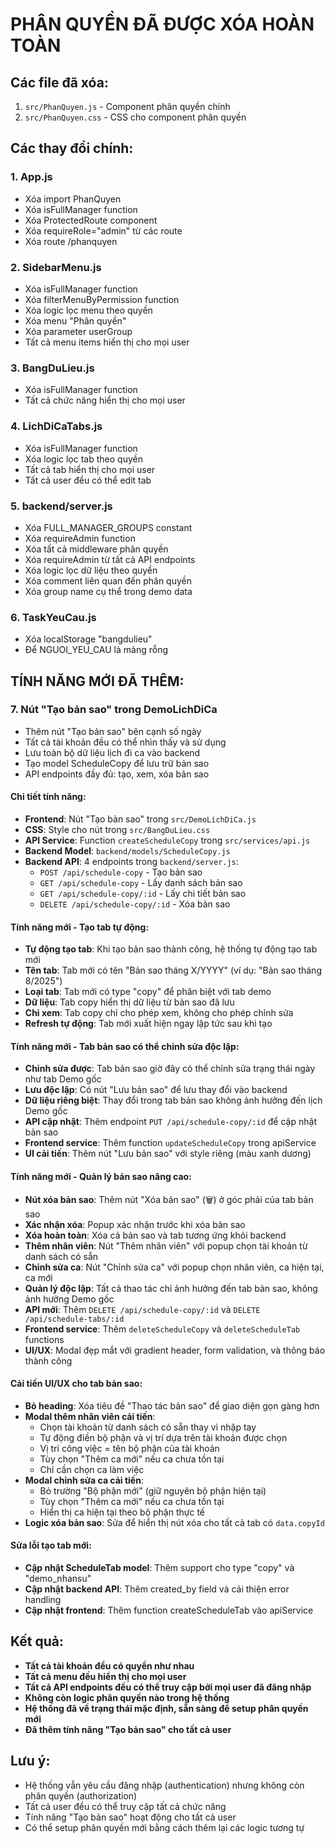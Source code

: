# PHÂN QUYỀN ĐÃ ĐƯỢC XÓA HOÀN TOÀN

## Các file đã xóa:
1. `src/PhanQuyen.js` - Component phân quyền chính
2. `src/PhanQuyen.css` - CSS cho component phân quyền

## Các thay đổi chính:

### 1. App.js
- Xóa import PhanQuyen
- Xóa isFullManager function
- Xóa ProtectedRoute component
- Xóa requireRole="admin" từ các route
- Xóa route /phanquyen

### 2. SidebarMenu.js
- Xóa isFullManager function
- Xóa filterMenuByPermission function
- Xóa logic lọc menu theo quyền
- Xóa menu "Phân quyền"
- Xóa parameter userGroup
- Tất cả menu items hiển thị cho mọi user

### 3. BangDuLieu.js
- Xóa isFullManager function
- Tất cả chức năng hiển thị cho mọi user

### 4. LichDiCaTabs.js
- Xóa isFullManager function
- Xóa logic lọc tab theo quyền
- Tất cả tab hiển thị cho mọi user
- Tất cả user đều có thể edit tab

### 5. backend/server.js
- Xóa FULL_MANAGER_GROUPS constant
- Xóa requireAdmin function
- Xóa tất cả middleware phân quyền
- Xóa requireAdmin từ tất cả API endpoints
- Xóa logic lọc dữ liệu theo quyền
- Xóa comment liên quan đến phân quyền
- Xóa group name cụ thể trong demo data

### 6. TaskYeuCau.js
- Xóa localStorage "bangdulieu"
- Để NGUOI_YEU_CAU là mảng rỗng

## TÍNH NĂNG MỚI ĐÃ THÊM:

### 7. Nút "Tạo bản sao" trong DemoLichDiCa
- Thêm nút "Tạo bản sao" bên cạnh số ngày
- Tất cả tài khoản đều có thể nhìn thấy và sử dụng
- Lưu toàn bộ dữ liệu lịch đi ca vào backend
- Tạo model ScheduleCopy để lưu trữ bản sao
- API endpoints đầy đủ: tạo, xem, xóa bản sao

#### Chi tiết tính năng:
- **Frontend**: Nút "Tạo bản sao" trong `src/DemoLichDiCa.js`
- **CSS**: Style cho nút trong `src/BangDuLieu.css`
- **API Service**: Function `createScheduleCopy` trong `src/services/api.js`
- **Backend Model**: `backend/models/ScheduleCopy.js`
- **Backend API**: 4 endpoints trong `backend/server.js`:
  - `POST /api/schedule-copy` - Tạo bản sao
  - `GET /api/schedule-copy` - Lấy danh sách bản sao
  - `GET /api/schedule-copy/:id` - Lấy chi tiết bản sao
  - `DELETE /api/schedule-copy/:id` - Xóa bản sao

#### Tính năng mới - Tạo tab tự động:
- **Tự động tạo tab**: Khi tạo bản sao thành công, hệ thống tự động tạo tab mới
- **Tên tab**: Tab mới có tên "Bản sao tháng X/YYYY" (ví dụ: "Bản sao tháng 8/2025")
- **Loại tab**: Tab mới có type "copy" để phân biệt với tab demo
- **Dữ liệu**: Tab copy hiển thị dữ liệu từ bản sao đã lưu
- **Chỉ xem**: Tab copy chỉ cho phép xem, không cho phép chỉnh sửa
- **Refresh tự động**: Tab mới xuất hiện ngay lập tức sau khi tạo

#### Tính năng mới - Tab bản sao có thể chỉnh sửa độc lập:
- **Chỉnh sửa được**: Tab bản sao giờ đây có thể chỉnh sửa trạng thái ngày như tab Demo gốc
- **Lưu độc lập**: Có nút "Lưu bản sao" để lưu thay đổi vào backend
- **Dữ liệu riêng biệt**: Thay đổi trong tab bản sao không ảnh hưởng đến lịch Demo gốc
- **API cập nhật**: Thêm endpoint `PUT /api/schedule-copy/:id` để cập nhật bản sao
- **Frontend service**: Thêm function `updateScheduleCopy` trong apiService
- **UI cải tiến**: Thêm nút "Lưu bản sao" với style riêng (màu xanh dương)

#### Tính năng mới - Quản lý bản sao nâng cao:
- **Nút xóa bản sao**: Thêm nút "Xóa bản sao" (🗑️) ở góc phải của tab bản sao
- **Xác nhận xóa**: Popup xác nhận trước khi xóa bản sao
- **Xóa hoàn toàn**: Xóa cả bản sao và tab tương ứng khỏi backend
- **Thêm nhân viên**: Nút "Thêm nhân viên" với popup chọn tài khoản từ danh sách có sẵn
- **Chỉnh sửa ca**: Nút "Chỉnh sửa ca" với popup chọn nhân viên, ca hiện tại, ca mới
- **Quản lý độc lập**: Tất cả thao tác chỉ ảnh hưởng đến tab bản sao, không ảnh hưởng Demo gốc
- **API mới**: Thêm `DELETE /api/schedule-copy/:id` và `DELETE /api/schedule-tabs/:id`
- **Frontend service**: Thêm `deleteScheduleCopy` và `deleteScheduleTab` functions
- **UI/UX**: Modal đẹp mắt với gradient header, form validation, và thông báo thành công

#### Cải tiến UI/UX cho tab bản sao:
- **Bỏ heading**: Xóa tiêu đề "Thao tác bản sao" để giao diện gọn gàng hơn
- **Modal thêm nhân viên cải tiến**:
  - Chọn tài khoản từ danh sách có sẵn thay vì nhập tay
  - Tự động điền bộ phận và vị trí dựa trên tài khoản được chọn
  - Vị trí công việc = tên bộ phận của tài khoản
  - Tùy chọn "Thêm ca mới" nếu ca chưa tồn tại
  - Chỉ cần chọn ca làm việc
- **Modal chỉnh sửa ca cải tiến**:
  - Bỏ trường "Bộ phận mới" (giữ nguyên bộ phận hiện tại)
  - Tùy chọn "Thêm ca mới" nếu ca chưa tồn tại
  - Hiển thị ca hiện tại theo bộ phận thực tế
- **Logic xóa bản sao**: Sửa để hiển thị nút xóa cho tất cả tab có `data.copyId`

#### Sửa lỗi tạo tab mới:
- **Cập nhật ScheduleTab model**: Thêm support cho type "copy" và "demo_nhansu"
- **Cập nhật backend API**: Thêm created_by field và cải thiện error handling
- **Cập nhật frontend**: Thêm function createScheduleTab vào apiService

## Kết quả:
- **Tất cả tài khoản đều có quyền như nhau**
- **Tất cả menu đều hiển thị cho mọi user**
- **Tất cả API endpoints đều có thể truy cập bởi mọi user đã đăng nhập**
- **Không còn logic phân quyền nào trong hệ thống**
- **Hệ thống đã về trạng thái mặc định, sẵn sàng để setup phân quyền mới**
- **Đã thêm tính năng "Tạo bản sao" cho tất cả user**

## Lưu ý:
- Hệ thống vẫn yêu cầu đăng nhập (authentication) nhưng không còn phân quyền (authorization)
- Tất cả user đều có thể truy cập tất cả chức năng
- Tính năng "Tạo bản sao" hoạt động cho tất cả user
- Có thể setup phân quyền mới bằng cách thêm lại các logic tương tự
